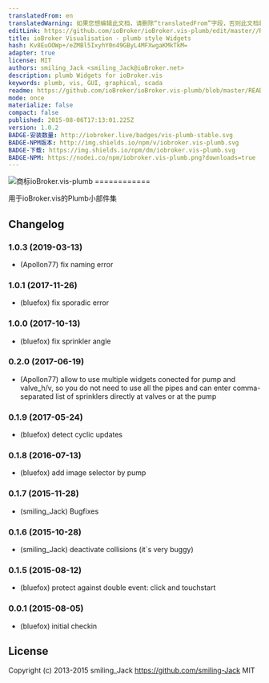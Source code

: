 ```yaml
---
translatedFrom: en
translatedWarning: 如果您想编辑此文档，请删除“translatedFrom”字段，否则此文档将再次自动翻译
editLink: https://github.com/ioBroker/ioBroker.vis-plumb/edit/master//README.md
title: ioBroker Visualisation - plumb style Widgets
hash: Kv8EuOOWp+/eZMBl5IxyhY0n49GByL4MFXwgaKMkTkM=
adapter: true
license: MIT
authors: smiling_Jack <smiling_Jack@ioBroker.net>
description: plumb Widgets for ioBroker.vis
keywords: plumb, vis, GUI, graphical, scada
readme: https://github.com/ioBroker/ioBroker.vis-plumb/blob/master/README.md
mode: once
materialize: false
compact: false
published: 2015-08-06T17:13:01.225Z
version: 1.0.2
BADGE-安装数量: http://iobroker.live/badges/vis-plumb-stable.svg
BADGE-NPM版本: http://img.shields.io/npm/v/iobroker.vis-plumb.svg
BADGE-下载: https://img.shields.io/npm/dm/iobroker.vis-plumb.svg
BADGE-NPM: https://nodei.co/npm/iobroker.vis-plumb.png?downloads=true
---
```

![商标](zh-cn/adapterref/iobroker.vis-plumb/../../../en/adapterref/iobroker.vis-plumb/admin/plumb.png)ioBroker.vis-plumb ============


用于ioBroker.vis的Plumb小部件集

## Changelog
### 1.0.3 (2019-03-13)
- (Apollon77) fix naming error

### 1.0.1 (2017-11-26)
- (bluefox) fix sporadic error

### 1.0.0 (2017-10-13)
- (bluefox) fix sprinkler angle

### 0.2.0 (2017-06-19)
- (Apollon77) allow to use multiple widgets conected for pump and valve_h/v, so you do not need to use all the pipes and can enter comma-separated list of sprinklers directly at valves or at the pump

### 0.1.9 (2017-05-24)
- (bluefox) detect cyclic updates

### 0.1.8 (2016-07-13)
- (bluefox) add image selector by pump

### 0.1.7 (2015-11-28)
- (smiling_Jack) Bugfixes

### 0.1.6 (2015-10-28)
- (smiling_Jack) deactivate collisions (it´s very buggy)

### 0.1.5 (2015-08-12)
- (bluefox) protect against double event: click and touchstart

### 0.0.1 (2015-08-05)
- (bluefox) initial checkin

## License
 Copyright (c) 2013-2015 smiling_Jack https://github.com/smiling-Jack
 MIT